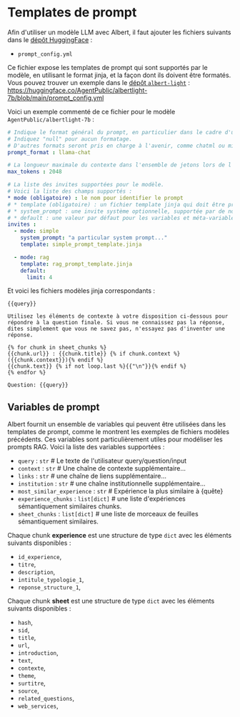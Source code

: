 # Templates de prompt

Afin d'utiliser un modèle LLM avec Albert, il faut ajouter les fichiers suivants dans le [dépôt HuggingFace](https://huggingface.co/AgentPublic) :
- `prompt_config.yml`

Ce fichier expose les templates de prompt qui sont supportés par le modèle, en utilisant le format jinja, et la façon dont ils doivent être formatés.
Vous pouvez trouver un exemple dans le [dépôt `albert-light`](https://huggingface.co/AgentPublic/albertlight-7b) : https://huggingface.co/AgentPublic/albertlight-7b/blob/main/prompt_config.yml

Voici un exemple commenté de ce fichier pour le modèle `AgentPublic/albertlight-7b` :

```prompt_config.yml
# Indique le format général du prompt, en particulier dans le cadre d'un chat ou d'une conversation.
# Indiquez "null" pour aucun formatage.
# D'autres formats seront pris en charge à l'avenir, comme chatml ou mistral.
prompt_format : llama-chat

# La longueur maximale du contexte dans l'ensemble de jetons lors de l'entraînement de l'ajustement fin.
max_tokens : 2048

# La liste des invites supportées pour le modèle. 
# Voici la liste des champs supportés :
* mode (obligatoire) : le nom pour identifier le prompt
# * template (obligatoire) : un fichier template jinja qui doit être présent dans le dépôt HuggingFace, et qui supporte un ensemble de variables documentées dans la section [[Variables de prompt]]
# * system_prompt : une invite système optionnelle, supportée par de nombreux LLM.
# * default : une valeur par défaut pour les variables et méta-variables
invites :
  - mode: simple
    system_prompt: "a particular system prompt..."
    template: simple_prompt_template.jinja

  - mode: rag
    template: rag_prompt_template.jinja
    default:
      limit: 4
```

Et voici les fichiers modèles jinja correspondants :

```simple_prompt_template.jinja
{{query}}
```

```rag_prompt_template.jinja
Utilisez les éléments de contexte à votre disposition ci-dessous pour répondre à la question finale. Si vous ne connaissez pas la réponse, dites simplement que vous ne savez pas, n'essayez pas d'inventer une réponse.

{% for chunk in sheet_chunks %}
{{chunk.url}} : {{chunk.title}} {% if chunk.context %}({{chunk.context}}){% endif %}
{{chunk.text}} {% if not loop.last %}{{"\n"}}{% endif %}
{% endfor %}

Question: {{query}}
```

## Variables de prompt

Albert fournit un ensemble de variables qui peuvent être utilisées dans les templates de prompt, comme le montrent les exemples de fichiers modèles précédents.
Ces variables sont particulièrement utiles pour modéliser les prompts RAG.
Voici la liste des variables supportées :

- `query` : `str` # Le texte de l'utilisateur query/question/input
- `context` : `str` # Une chaîne de contexte supplémentaire...
- `links` : `str` # une chaîne de liens supplémentaire...
- `institution` : `str` # une chaîne institutionnelle supplémentaire...
- `most_similar_experience` : `str` # Expérience la plus similaire à {quête}
- `experience_chunks` : `list[dict]` # une liste d'expériences sémantiquement similaires chunks.
- `sheet_chunks` : `list[dict]` # une liste de morceaux de feuilles sémantiquement similaires.

Chaque chunk **experience** est une structure de type `dict` avec les éléments suivants disponibles :
- `id_experience`,
- `titre`,
- `description`,
- `intitule_typologie_1`,
- `reponse_structure_1`,

Chaque chunk **sheet** est une structure de type `dict` avec les éléments suivants disponibles :
- `hash`,
- `sid`,
- `title`,
- `url`,
- `introduction`,
- `text`,
- `contexte`,
- `theme`,
- `surtitre`,
- `source`,
- `related_questions`,
- `web_services`,
